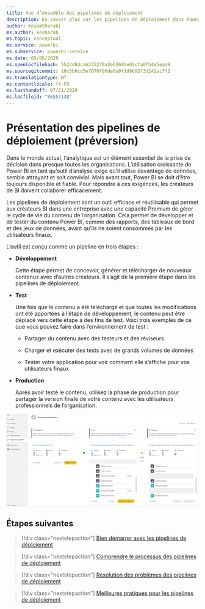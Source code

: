 ```yaml
---
title: Vue d’ensemble des pipelines de déploiement
description: En savoir plus sur les pipelines de déploiement dans Power BI
author: KesemSharabi
ms.author: kesharab
ms.topic: conceptual
ms.service: powerbi
ms.subservice: powerbi-service
ms.date: 05/06/2020
ms.openlocfilehash: 5522d84cab235270a2eb368be02cfa0fb4e5eaa9
ms.sourcegitcommit: 10c5b6cd5e7070f96de8a9f1d9b95f3d242ac7f2
ms.translationtype: HT
ms.contentlocale: fr-FR
ms.lasthandoff: 07/21/2020
ms.locfileid: "86557138"
---
```

# <a name="introduction-to-deployment-pipelines-preview"></a>Présentation des pipelines de déploiement (préversion)

Dans le monde actuel, l’analytique est un élément essentiel de la prise de décision dans presque toutes les organisations. L’utilisation croissante de Power BI en tant qu’outil d’analyse exige qu’il utilise davantage de données, semble attrayant et soit convivial. Mais avant tout, Power BI se doit d’être toujours disponible et fiable. Pour répondre à ces exigences, les créateurs de BI doivent collaborer efficacement.

Les pipelines de déploiement sont un outil efficace et réutilisable qui permet aux créateurs BI dans une entreprise avec une capacité Premium de gérer le cycle de vie du contenu de l’organisation. Cela permet de développer et de tester du contenu Power BI, comme des rapports, des tableaux de bord et des jeux de données, avant qu’ils ne soient consommés par les utilisateurs finaux.

L’outil est conçu comme un pipeline en trois étapes :

* **<a name="development"></a>Développement**
    
    Cette étape permet de concevoir, générer et télécharger de nouveaux contenus avec d’autres créateurs. Il s’agit de la première étape dans les pipelines de déploiement.

* **<a name="test"></a>Test**

    Une fois que le contenu a été téléchargé et que toutes les modifications ont été apportées à l’étape de développement, le contenu peut être déplacé vers cette étape à des fins de test. Voici trois exemples de ce que vous pouvez faire dans l’environnement de test :

    * Partager du contenu avec des testeurs et des réviseurs

    * Charger et exécuter des tests avec de grands volumes de données

    * Tester votre application pour voir comment elle s’affiche pour vos utilisateurs finaux

* **<a name="production"></a>Production**

    Après avoir testé le contenu, utilisez la phase de production pour partager la version finale de votre contenu avec les utilisateurs professionnels de l’organisation.

![Capture d’écran d’un pipeline de déploiement opérationnel avec les trois étapes (développement, test et production) renseignées.](media/deployment-pipelines-overview/deployment-pipelines.png)

## <a name="next-steps"></a>Étapes suivantes

>[!div class="nextstepaction"]
>[Bien démarrer avec les pipelines de déploiement](deployment-pipelines-get-started.md)

>[!div class="nextstepaction"]
>[Comprendre le processus des pipelines de déploiement](deployment-pipelines-process.md)

>[!div class="nextstepaction"]
>[Résolution des problèmes des pipelines de déploiement](deployment-pipelines-troubleshooting.md)

>[!div class="nextstepaction"]
>[Meilleures pratiques pour les pipelines de déploiement](deployment-pipelines-best-practices.md)